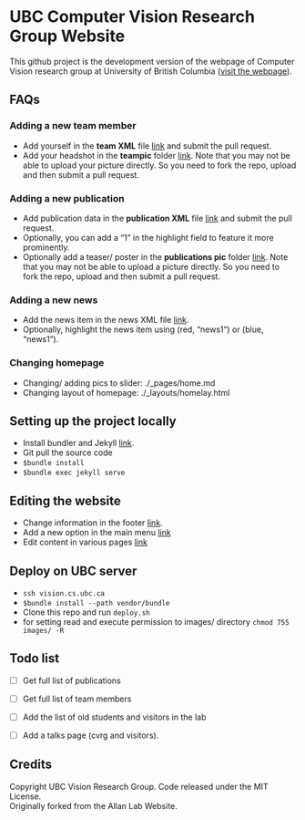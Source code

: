 # UBC Computer Vision Research Group Website

This github project is the development version of the webpage of Computer Vision research group at University of British Columbia ([visit the webpage](www.vision.ubc.ca)). <br>

## FAQs
### Adding a new team member
- Add yourself in the **team XML** file [link](https://github.com/gursimar/ubc_cvrg/blob/gh-pages/_data/team_members.yml) and submit the pull request.
- Add your headshot in the **teampic** folder [link](https://github.com/gursimar/ubc_cvrg/tree/gh-pages/images/teampic). Note that you may not be able to upload your picture directly. So you need to fork the repo, upload and then submit a pull request.

### Adding a new publication
- Add publication data in the **publication XML** file [link](https://github.com/gursimar/ubc_cvrg/blob/gh-pages/_data/publist.yml) and submit the pull request.
- Optionally, you can add a “1” in the highlight field to feature it more prominently.
- Optionally add a teaser/ poster in the **publications pic** folder [link](https://github.com/gursimar/ubc_cvrg/tree/gh-pages/images/pubpic). Note that you may not be able to upload a picture directly. So you need to fork the repo, upload and then submit a pull request.

### Adding a new news
- Add the news item in the news XML file [link]().
- Optionally, highlight the news item using (red, “news1”) or (blue, “news1”).

### Changing homepage
- Changing/ adding pics to slider: ./_pages/home.md
- Changing layout of homepage: ./_layouts/homelay.html 


## Setting up the project locally
- Install bundler and Jekyll [link](https://jekyllrb.com/).
- Git pull the source code
- `$bundle install`
- `$bundle exec jekyll serve`

## Editing the website
- Change information in the footer [link](https://github.com/gursimar/ubc_cvrg/blob/gh-pages/_includes/footer.html).
- Add a new option in the main menu [link](https://github.com/gursimar/ubc_cvrg/blob/gh-pages/_includes/header.html)
- Edit content in various pages [link](https://github.com/gursimar/ubc_cvrg/tree/gh-pages/_pages)

## Deploy on UBC server
- `ssh vision.cs.ubc.ca`
- `$bundle install --path vendor/bundle`
- Clone this repo and run `deploy.sh`
- for setting read and execute permission to images/ directory `chmod 755 images/ -R`

## Todo list
- [ ] Get full list of publications
- [ ] Get full list of team members
- [ ] Add the list of old students and visitors in the lab
- [ ] Add a talks page (cvrg and visitors).


## Credits
Copyright UBC Vision Research Group. Code released under the MIT License.  
Originally forked from the Allan Lab Website.

